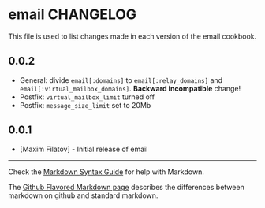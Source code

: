 email CHANGELOG
===============

This file is used to list changes made in each version of the email cookbook.

0.0.2
------
* General: divide `email[:domains]` to `email[:relay_domains]` and `email[:virtual_mailbox_domains]`.
  **Backward incompatible** change!
* Postfix: `virtual_mailbox_limit` turned off
* Postfix: `message_size_limit` set to 20Mb

0.0.1
------
- [Maxim Filatov] - Initial release of email

- - -
Check the [Markdown Syntax Guide](http://daringfireball.net/projects/markdown/syntax) for help with Markdown.

The [Github Flavored Markdown page](http://github.github.com/github-flavored-markdown/) describes the differences between markdown on github and standard markdown.
